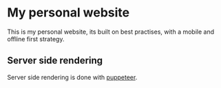 # My personal website

This is my personal website, its built on best practises, with a mobile and offline first
strategy.

## Server side rendering
Server side rendering is done with [puppeteer](https://github.com/GoogleChrome/puppeteer).
